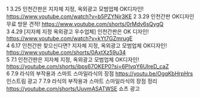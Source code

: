 1	3.25	인천간판은 지자체 지정, 옥외광고 모범업체 OK디자인!	https://www.youtube.com/watch?v=b5PZYNjr3KE
2	3.29	인천간판 OK디자인 무료 방문 견적!	https://www.youtube.com/shorts/0rMdv6sQygQ	
3	4.29	[지자체 지정 옥외광고 우수업체] 인천간판은 OK 디자인!	https://www.youtube.com/watch?v=kYt7GZmrugE		
4	6.17	인천간판 찾으신다면? 지자체 지정, 옥외광고 모범업체 OK디자인!	https://www.youtube.com/shorts/0AxtXz59u34	
5	7.1	인천간판은 지자체 지정, 옥외광고 모범업체 OK디자인!	https://youtube.com/shorts/ibps67OKEP0?si=6PIvqY6UIreD_caZ	
6	7.9	라식의 부작용과 스마트 스마일라식의 장점	https://youtu.be/OgqKbHrpHrs	인스트림 광고	
7	7.9	라식의 부작용과 스마트 스마일라식의 장점 정리	https://youtube.com/shorts/UuvmASATWSE	쇼츠 광고	


